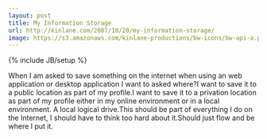 ```yaml
---
layout: post
title: My Information Storage
url: http://kinlane.com/2007/10/20/my-information-storage/
image: https://s3.amazonaws.com/kinlane-productions/bw-icons/bw-api-a.png
---
```

{% include JB/setup %}
When I am asked to save something on the internet when using an web application or desktop application I want to asked where?I want to save it to a public location as part of my profile.I want to save it to a privation location as part of my profile either in my online environment or in a local environment. A local logical drive.This should be part of everything I do on the Internet, I should have to think too hard about it.Should just flow and be where I put it.
